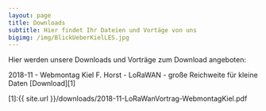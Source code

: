 ```yaml
---
layout: page
title: Downloads
subtitle: Hier findet Ihr Dateien und Vortäge von uns
bigimg: /img/BlickUeberKielLES.jpg
---
```


Hier werden unsere Downloads und Vorträge zum Download angeboten:

2018-11 - Webmontag Kiel F. Horst - LoRaWAN - große Reichweite für kleine Daten [Download][1]




[1]:{{ site.url }}/downloads/2018-11-LoRaWanVortrag-WebmontagKiel.pdf
